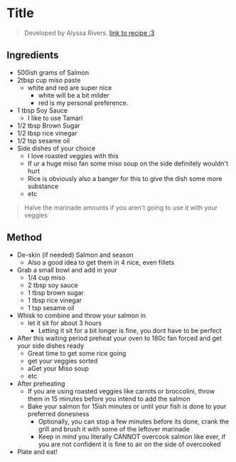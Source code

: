 # Title

> Developed by Alyssa Rivers. [link to recipe :3](https://therecipecritic.com/miso-glazed-salmon/)

## Ingredients

- 500ish grams of Salmon
- 2tbsp cup miso paste
    - white and red are super nice
        - white will be a bit milder
        - red is my personal preference.
- 1 tbsp Soy Sauce
    - I like to use Tamari
- 1/2 tbsp Brown Sugar
- 1/2 tbsp rice vinegar
- 1/2 tsp sesame oil
- Side dishes of your choice
    - I love roasted veggies with this
    - If ur a huge miso fan some miso soup on the side definitely wouldn't hurt
    - Rice is obviously also a banger for this to give the dish some more substance
    - etc

> Halve the marinade amounts if you aren't going to use it with your veggies

## Method
- De-skin (if needed) Salmon and season
    - Also a good idea to get them in 4 nice, even fillets
- Grab a small bowl and add in your
    - 1/4 cup miso
    - 2 tbsp soy sauce
    - 1 tbsp brown sugar
    - 1 tbsp rice vinegar
    - 1 tsp sesame oil
- Whisk to combine and throw your salmon in
    - let it sit for about 3 hours
        - Letting it sit for a bit longer is fine, you dont have to be perfect
- After this waiting period preheat your oven to 180c fan forced and get your side dishes ready
    - Great time to get some rice going
    - get your veggies sorted
    - aGet your Miso soup 
    - etc
- After preheating
    - If you are using roasted veggies like carrots or broccolini, throw them in 15 minutes before you intend to add the salmon
    - Bake your salmon for 15ish minutes or until your fish is done to your preferred donesness
        - Optionally, you can stop a few minutes before its done, crank the grill and brush it with some of the leftover marinade
        - Keep in mind you literally CANNOT overcook salmon like ever, if you are not confident it is fine to air on the side of overcooked
- Plate and eat!
